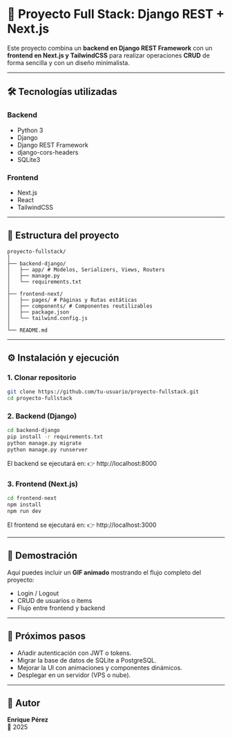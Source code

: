 # 🚀 Proyecto Full Stack: Django REST + Next.js

Este proyecto combina un **backend en Django REST Framework** con un **frontend en Next.js y TailwindCSS** para realizar operaciones **CRUD** de forma sencilla y con un diseño minimalista.

---

## 🛠 Tecnologías utilizadas

### Backend

- Python 3
- Django
- Django REST Framework
- django-cors-headers
- SQLite3

### Frontend

- Next.js
- React
- TailwindCSS

---

## 📂 Estructura del proyecto

```Estructura
proyecto-fullstack/
│
├── backend-django/
│   ├── app/ # Modelos, Serializers, Views, Routers
│   ├── manage.py
│   └── requirements.txt
│
├── frontend-next/
│   ├── pages/ # Páginas y Rutas estáticas
│   ├── components/ # Componentes reutilizables
│   ├── package.json
│   └── tailwind.config.js
│
└── README.md
```

---

## ⚙️ Instalación y ejecución

### 1. Clonar repositorio

```bash
git clone https://github.com/tu-usuario/proyecto-fullstack.git
cd proyecto-fullstack
```

### 2. Backend (Django)

```bash
cd backend-django
pip install -r requirements.txt
python manage.py migrate
python manage.py runserver
```

El backend se ejecutará en:
👉 http://localhost:8000

### 3. Frontend (Next.js)

```bash
cd frontend-next
npm install
npm run dev
```

El frontend se ejecutará en:
👉 http://localhost:3000

---

## 🎥 Demostración

Aquí puedes incluir un **GIF animado** mostrando el flujo completo del proyecto:

- Login / Logout
- CRUD de usuarios o items
- Flujo entre frontend y backend

---

## 📌 Próximos pasos

- Añadir autenticación con JWT o tokens.
- Migrar la base de datos de SQLite a PostgreSQL.
- Mejorar la UI con animaciones y componentes dinámicos.
- Desplegar en un servidor (VPS o nube).

---

## 👤 Autor

**Enrique Pérez**  
📅 2025
